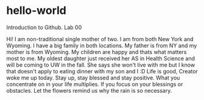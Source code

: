 # hello-world
Introduction to Github. Lab 00

Hi! 
I am non-traditional single mother of two. I am from both New York and Wyoming. I have a big family in both locations. My father is from NY and my mother is from Wyoming. My children are happy and thats what matters most to me. My oldest daughter just received her AS in Health Science and will be coming to UW in the fall. She says she won't live with me but I know that doesn't apply to eating dinner with my son and I :D  Life is good, Creator woke me up today. Stay up, stay blessed and stay positive. What you concentrate on in your life multiplies. If you focus on your blessings or obstacles. Let the flowers remind us why the rain is so necessary. 
